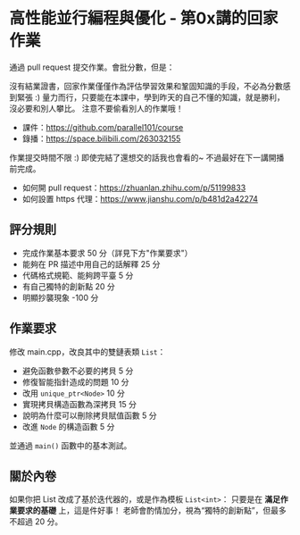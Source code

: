 # 高性能並行編程與優化 - 第0x講的回家作業

通過 pull request 提交作業。會批分數，但是：

沒有結業證書，回家作業僅僅作為評估學習效果和鞏固知識的手段，不必為分數感到緊張 :)
量力而行，只要能在本課中，學到昨天的自己不懂的知識，就是勝利，沒必要和別人攀比。
注意不要偷看別人的作業哦！

- 課件：https://github.com/parallel101/course
- 錄播：https://space.bilibili.com/263032155

作業提交時間不限 :) 即使完結了還想交的話我也會看的~ 不過最好在下一講開播前完成。

- 如何開 pull request：https://zhuanlan.zhihu.com/p/51199833
- 如何設置 https 代理：https://www.jianshu.com/p/b481d2a42274

## 評分規則

- 完成作業基本要求 50 分（詳見下方"作業要求"）
- 能夠在 PR 描述中用自己的話解釋 25 分
- 代碼格式規範、能夠跨平臺 5 分
- 有自己獨特的創新點 20 分
- 明顯抄襲現象 -100 分

## 作業要求

修改 main.cpp，改良其中的雙鏈表類 `List`：

- 避免函數參數不必要的拷貝 5 分
- 修復智能指針造成的問題 10 分
- 改用 `unique_ptr<Node>` 10 分
- 實現拷貝構造函數為深拷貝 15 分
- 說明為什麼可以刪除拷貝賦值函數 5 分
- 改進 `Node` 的構造函數 5 分

並通過 `main()` 函數中的基本測試。

## 關於內卷

如果你把 List 改成了基於迭代器的，或是作為模板 `List<int>`：
只要是在 **滿足作業要求的基礎** 上，這是件好事！
老師會酌情加分，視為“獨特的創新點”，但最多不超過 20 分。
